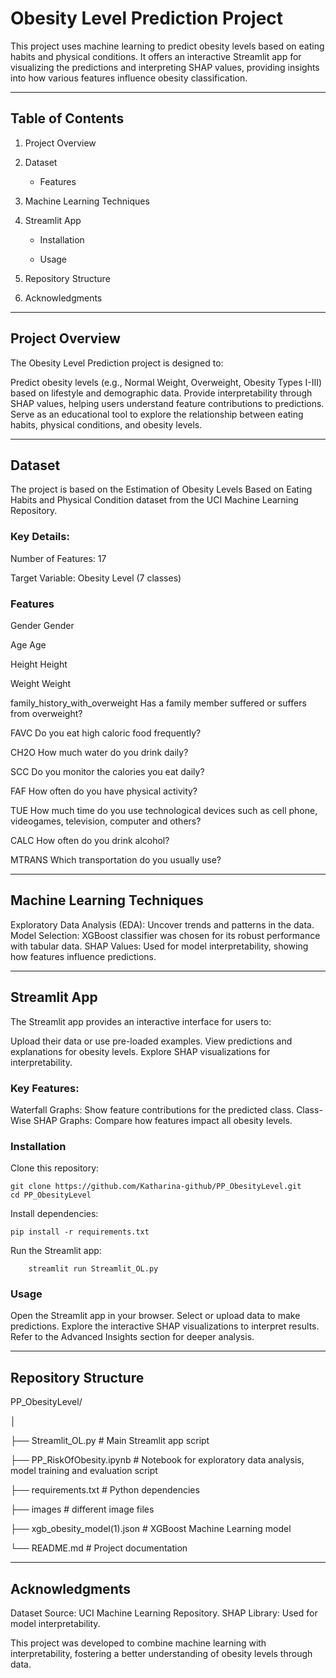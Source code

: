 # Obesity Level Prediction Project

This project uses machine learning to predict obesity levels based on eating habits and physical conditions. It offers an interactive Streamlit app for visualizing the predictions and interpreting SHAP values, providing insights into how various features influence obesity classification.

---

## Table of Contents

1. Project Overview

2. Dataset

    - Features

3. Machine Learning Techniques

4. Streamlit App

    - Installation

    - Usage

5. Repository Structure

6. Acknowledgments

---

## Project Overview

The Obesity Level Prediction project is designed to:

Predict obesity levels (e.g., Normal Weight, Overweight, Obesity Types I-III) based on lifestyle and demographic data.
Provide interpretability through SHAP values, helping users understand feature contributions to predictions.
Serve as an educational tool to explore the relationship between eating habits, physical conditions, and obesity levels.

---

## Dataset

The project is based on the Estimation of Obesity Levels Based on Eating Habits and Physical Condition dataset from the UCI Machine Learning Repository.

### Key Details:
Number of Features: 17

Target Variable: Obesity Level (7 classes)

### Features

Gender	                        Gender

Age                         	Age

Height	                        Height

Weight	                        Weight

family_history_with_overweight	Has a family member suffered or suffers from overweight?

FAVC	                        Do you eat high caloric food frequently?

CH2O	                        How much water do you drink daily?

SCC	                            Do you monitor the calories you eat daily?

FAF	                            How often do you have physical activity?

TUE                          	How much time do you use technological devices such as cell phone, videogames, television, computer and others?

CALC	                        How often do you drink alcohol?

MTRANS	                        Which transportation do you usually use?

---

## Machine Learning Techniques

Exploratory Data Analysis (EDA): Uncover trends and patterns in the data.
Model Selection: XGBoost classifier was chosen for its robust performance with tabular data.
SHAP Values: Used for model interpretability, showing how features influence predictions.

---

## Streamlit App

The Streamlit app provides an interactive interface for users to:

Upload their data or use pre-loaded examples.
View predictions and explanations for obesity levels.
Explore SHAP visualizations for interpretability.

### Key Features:

Waterfall Graphs: Show feature contributions for the predicted class.
Class-Wise SHAP Graphs: Compare how features impact all obesity levels.

### Installation

Clone this repository:

    git clone https://github.com/Katharina-github/PP_ObesityLevel.git
    cd PP_ObesityLevel

Install dependencies:

    pip install -r requirements.txt

Run the Streamlit app:

        streamlit run Streamlit_OL.py

### Usage

Open the Streamlit app in your browser.
Select or upload data to make predictions.
Explore the interactive SHAP visualizations to interpret results.
Refer to the Advanced Insights section for deeper analysis.

---

## Repository Structure

PP_ObesityLevel/

│

├── Streamlit_OL.py            # Main Streamlit app script

├── PP_RiskOfObesity.ipynb     # Notebook for exploratory data analysis, model training and evaluation script

├── requirements.txt           # Python dependencies

├── images                     # different image files

├── xgb_obesity_model(1).json  # XGBoost Machine Learning model

└── README.md                  # Project documentation

---

## Acknowledgments

Dataset Source: UCI Machine Learning Repository.
SHAP Library: Used for model interpretability.

This project was developed to combine machine learning with interpretability, fostering a better understanding of obesity levels through data.

